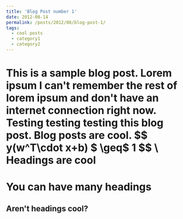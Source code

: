 ```yaml
---
title: 'Blog Post number 1'
date: 2012-08-14
permalink: /posts/2012/08/blog-post-1/
tags:
  - cool posts
  - category1
  - category2
---
```

<script type="text/javascript"
        src="https://cdnjs.cloudflare.com/ajax/libs/mathjax/2.7.0/MathJax.js?config=TeX-AMS_CHTML"></script>
        
This is a sample blog post. Lorem ipsum I can't remember the rest of lorem ipsum and don't have an internet connection right now. Testing testing testing this blog post. Blog posts are cool.
$$ y(w^T\cdot x+b) $ \geq$ 1 $$ \\
Headings are cool
======

You can have many headings
======

Aren't headings cool?
------
